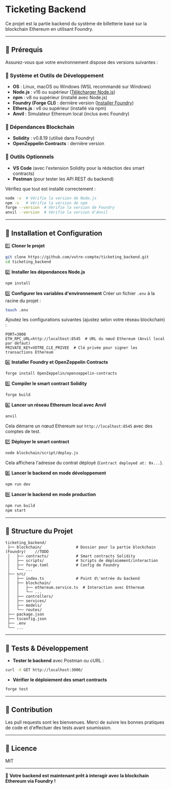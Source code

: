 # Ticketing Backend

Ce projet est la partie backend du système de billetterie basé sur la blockchain Ethereum en utilisant Foundry.

---

## 📌 Prérequis

Assurez-vous que votre environnement dispose des versions suivantes :

### 🔹 Système et Outils de Développement
- **OS** : Linux, macOS ou Windows (WSL recommandé sur Windows)
- **Node.js** : v16 ou supérieur ([Télécharger Node.js](https://nodejs.org/))
- **npm** : v8 ou supérieur (installé avec Node.js)
- **Foundry (Forge CLI)** : dernière version ([Installer Foundry](https://book.getfoundry.sh/getting-started/installation))
- **Ethers.js** : v6 ou supérieur (installé via npm)
- **Anvil** : Simulateur Ethereum local (inclus avec Foundry)

### 🔹 Dépendances Blockchain
- **Solidity** : v0.8.19 (utilisé dans Foundry)
- **OpenZeppelin Contracts** : dernière version

### 🔹 Outils Optionnels
- **VS Code** (avec l'extension Solidity pour la rédaction des smart contracts)
- **Postman** (pour tester les API REST du backend)

Vérifiez que tout est installé correctement :
```bash
node -v  # Vérifie la version de Node.js
npm -v   # Vérifie la version de npm
forge --version  # Vérifie la version de Foundry
anvil --version  # Vérifie la version d'Anvil
```

---

## 📌 Installation et Configuration

1️⃣ **Cloner le projet**
```bash
git clone https://github.com/votre-compte/ticketing_backend.git
cd ticketing_backend
```

2️⃣ **Installer les dépendances Node.js**
```bash
npm install
```

3️⃣ **Configurer les variables d'environnement**
Créer un fichier `.env` à la racine du projet :
```bash
touch .env
```
Ajoutez les configurations suivantes (ajustez selon votre réseau blockchain) :
```env
PORT=3000
ETH_RPC_URL=http://localhost:8545  # URL du nœud Ethereum (Anvil local par défaut)
PRIVATE_KEY=VOTRE_CLE_PRIVEE  # Clé privée pour signer les transactions Ethereum
```

4️⃣ **Installer Foundry et OpenZeppelin Contracts**
```bash
forge install OpenZeppelin/openzeppelin-contracts
```

5️⃣ **Compiler le smart contract Solidity**
```bash
forge build
```

6️⃣ **Lancer un réseau Ethereum local avec Anvil**
```bash
anvil
```
Cela démarre un nœud Ethereum sur `http://localhost:8545` avec des comptes de test.

7️⃣ **Déployer le smart contract**
```bash
node blockchain/script/deploy.js
```
Cela affichera l'adresse du contrat déployé (`Contract deployed at: 0x...`).

8️⃣ **Lancer le backend en mode développement**
```bash
npm run dev
```

9️⃣ **Lancer le backend en mode production**
```bash
npm run build
npm start
```

---

## 📌 Structure du Projet

```
ticketing_backend/
 ├── blockchain/               # Dossier pour la partie blockchain (Foundry)    //TODO
 │   ├── contracts/            # Smart contracts Solidity
 │   ├── scripts/              # Scripts de déploiement/interaction
 │   ├── forge.toml            # Config de Foundry
 │   └── ...
 ├── src/
 │   ├── index.ts              # Point d\'entrée du backend
 │   ├── blockchain/
 │   │   ├── ethereum.service.ts  # Interaction avec Ethereum
 │   │   └── ...
 │   ├── controllers/
 │   ├── services/
 │   ├── models/
 │   └── routes/
 ├── package.json
 ├── tsconfig.json
 ├── .env
 └── ...
```

---

## 📌 Tests & Développement

- **Tester le backend** avec Postman ou cURL :
```bash
curl -X GET http://localhost:3000/
```

- **Vérifier le déploiement des smart contracts**
```bash
forge test
```

---

## 📌 Contribution

Les pull requests sont les bienvenues. Merci de suivre les bonnes pratiques de code et d'effectuer des tests avant soumission.

---

## 📌 Licence

MIT

---

🚀 **Votre backend est maintenant prêt à interagir avec la blockchain Ethereum via Foundry !**

